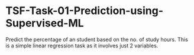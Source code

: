 # TSF-Task-01-Prediction-using-Supervised-ML
Predict the percentage of an student based on the no. of study hours. This is a simple linear regression task as it involves just 2 variables.
